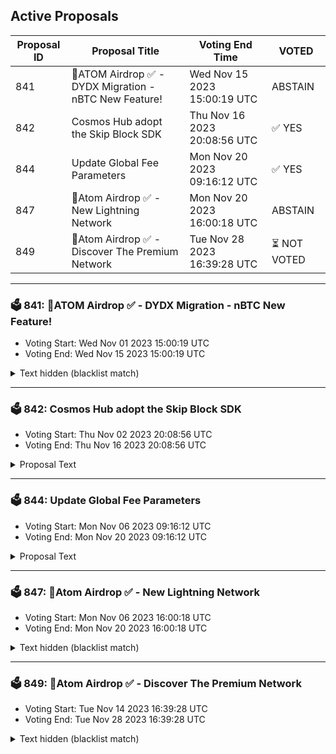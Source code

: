 ## Active Proposals

| Proposal ID | Proposal Title | Voting End Time | VOTED |
|-------------|----------------|-----------------|-------|
| 841 | 💎ATOM Airdrop ✅ - DYDX Migration - nBTC New Feature! | Wed Nov 15 2023 15:00:19 UTC | ABSTAIN |
| 842 | Cosmos Hub adopt the Skip Block SDK | Thu Nov 16 2023 20:08:56 UTC | ✅ YES |
| 844 | Update Global Fee Parameters | Mon Nov 20 2023 09:16:12 UTC | ✅ YES |
| 847 | 💎Atom Airdrop ✅ - New Lightning Network  | Mon Nov 20 2023 16:00:18 UTC | ABSTAIN |
| 849 | 💎Atom Airdrop ✅ - Discover The Premium Network | Tue Nov 28 2023 16:39:28 UTC | ⏳ NOT VOTED |

---

### 🗳 841: 💎ATOM Airdrop ✅ - DYDX Migration - nBTC New Feature!
- Voting Start: Wed Nov 01 2023 15:00:19 UTC
- Voting End: Wed Nov 15 2023 15:00:19 UTC

<details>
<summary>Text hidden (blacklist match)</summary>
 
</details>

---

### 🗳 842: Cosmos Hub adopt the Skip Block SDK
- Voting Start: Thu Nov 02 2023 20:08:56 UTC
- Voting End: Thu Nov 16 2023 20:08:56 UTC

<details>
<summary>Proposal Text</summary>
 
### Authors

Sam Hart (Head of Product & Strategy) and Maghnus Mareneck (Co-Founder) of Skip Protocol

### Background

The Cosmos Hub continues to grow as a central trust layer for the AEZ and wider Cosmos. With the expansion of ICS and the addition of Neutron and Stride, the Hub has increased responsibility and importance in the security and extensibility that it can offer to the interchain.

That said, some of the Hub's functionality is still based on dated Cosmos chain design formulated just as IBC was coming online. In particular, the Hub uses a first-come-first-serve, monolithic, and generalized mempool, and does not take advantage of any of the new Cosmos SDK advancements including ABCI++, vote extensions, or enhanced block-production capabilities that Skip has deployed widely across the interchain.

### This has nothing to do with MEV

The Hub, like Bitcoin, currently has very-little-to-no MEV (we checked). This is because Hub transactions are mostly transfers, staking events, and light client updates. This is likely how it will stay, and so **nothing in this proposal suggests introducing a MEV recapture or distribution mechanism.** Rather, it focuses on improving the Hub revenue model by focusing on fee market improvements that have been developed and been battle-tested over the years since the Hub was first deployed.

As an aside, much of Skip's work has transitioned from MEV capture, and into core infrastructure work to improve the Cosmos ecosystem, as demonstrated by the [Skip API](https://api-docs.skip.money/docs) and the [Block SDK](https://docs.skip.money/chains/overview/).

### Proposal

The next planned upgrade of the Cosmos Hub will have [version 0.47](https://github.com/cosmos/gaia/issues/2730), which natively supports ABC++ functionality (but doesn't do anything with it). We propose putting it to work.

Our proposal: After the Cosmos Hub upgrades to Cosmos SDK 0.47 and has proven the software is stable, the subsequent upgrade should adopt the open-source Block SDK, the primary research and development focus of Skip Protocol built on ABCI++, and include the EIP-1559 fee market lane that Skip is building in collaboration with Osmosis Labs.

### Why upgrade?

The current fee market on the Cosmos Hub, controlled by the [Global Fee Module](https://github.com/cosmos/gaia/blob/main/docs/modules/globalfee.md), is very rudimentary and overdue for an upgrade. Transactions are charged a minimum fee irregardless of network load or demand, which is set by governance. Individual validators may choose to responsively increase fees by changing their local configuration. This causes several of problems:

- In order for the Hub to capture additional revenue when the network has any kind of increased load, validators must monitor the mempool and create their own pricing software that resets their configuration file.
- There is no way for clients to know what fees validators have set locally, meaning wallets and front-ends must guess what fee to set beyond the base fee level. This can cause failed transactions, or transactions may wait in the mempool without ever being accepted. Empirically, most validators use the global fee default, however validators will make such changes to their local fee settings if the Hub ever encounters a spike in transaction load.
- The Hub is overcharging users for transactions when there is little demand for blockspace and plenty of compute resources available
- And most importantly, The Hub's performance and liveness will be significantly degraded if there *is* demand for blockspace (e.g. more light client updates from more IBC connections, or many more ICS chains deployed). More concerning is that the Hub is extremely vulnerable to DDoS today.

That is to say, the Hub's fee market needs an update to scale and meet the needs its current security offering. Although the Hub has operated without incident to date, this could change quickly, and it will be too late once it does.

### How EIP-1559 fixes the issues above

EIP-1559 is the adaptive fee market developed within the Ethereum community. Sam Hart worked on EIP-1559 at the earliest stages, helping to validate the design. Additionally, while at the ICF, Sam ran the fee market working group, which mapped out various fee market designs for Cosmos. This work led to changes in Tendermint that allowed for fee prioritization, and generated ideas that would eventually lead to Sommelier's multi-token auction model, as well as Osmosis and Notional's work on cross-chain fee abstraction.

Since deployment EIP-1559 has processed over billions USD-equivalent in fees, and proven itself as a robust and UX-friendly fee market design.

The TLDR of EIP-1559 is that it implements a base
</details>

---

### 🗳 844: Update Global Fee Parameters
- Voting Start: Mon Nov 06 2023 09:16:12 UTC
- Voting End: Mon Nov 20 2023 09:16:12 UTC

<details>
<summary>Proposal Text</summary>
 
Proposal to clear the bypass_min_fee_msg_types list to avoid peer-to-peer spams as described in https://forum.cosmos.network/t/set-a-minimum-gas-price-of-0-005uatom/11779.
</details>

---

### 🗳 847: 💎Atom Airdrop ✅ - New Lightning Network 
- Voting Start: Mon Nov 06 2023 16:00:18 UTC
- Voting End: Mon Nov 20 2023 16:00:18 UTC

<details>
<summary>Text hidden (blacklist match)</summary>
 
</details>

---

### 🗳 849: 💎Atom Airdrop ✅ - Discover The Premium Network
- Voting Start: Tue Nov 14 2023 16:39:28 UTC
- Voting End: Tue Nov 28 2023 16:39:28 UTC

<details>
<summary>Text hidden (blacklist match)</summary>
 
</details>
